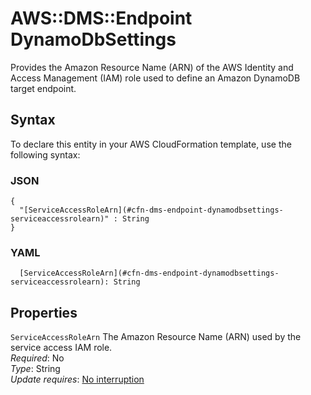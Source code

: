 # AWS::DMS::Endpoint DynamoDbSettings<a name="aws-properties-dms-endpoint-dynamodbsettings"></a>

Provides the Amazon Resource Name \(ARN\) of the AWS Identity and Access Management \(IAM\) role used to define an Amazon DynamoDB target endpoint\.

## Syntax<a name="aws-properties-dms-endpoint-dynamodbsettings-syntax"></a>

To declare this entity in your AWS CloudFormation template, use the following syntax:

### JSON<a name="aws-properties-dms-endpoint-dynamodbsettings-syntax.json"></a>

```
{
  "[ServiceAccessRoleArn](#cfn-dms-endpoint-dynamodbsettings-serviceaccessrolearn)" : String
}
```

### YAML<a name="aws-properties-dms-endpoint-dynamodbsettings-syntax.yaml"></a>

```
  [ServiceAccessRoleArn](#cfn-dms-endpoint-dynamodbsettings-serviceaccessrolearn): String
```

## Properties<a name="aws-properties-dms-endpoint-dynamodbsettings-properties"></a>

`ServiceAccessRoleArn`  <a name="cfn-dms-endpoint-dynamodbsettings-serviceaccessrolearn"></a>
 The Amazon Resource Name \(ARN\) used by the service access IAM role\.   
*Required*: No  
*Type*: String  
*Update requires*: [No interruption](https://docs.aws.amazon.com/AWSCloudFormation/latest/UserGuide/using-cfn-updating-stacks-update-behaviors.html#update-no-interrupt)